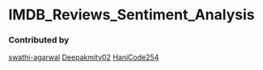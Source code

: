 # IMDB_Reviews_Sentiment_Analysis

### Contributed by
[swathi-agarwal](https://github.com/swathi-agarwal)
[Deepakmity02](https://github.com/Deepakmity02)
[HaniCode254](https://github.com/HaniCode254)
